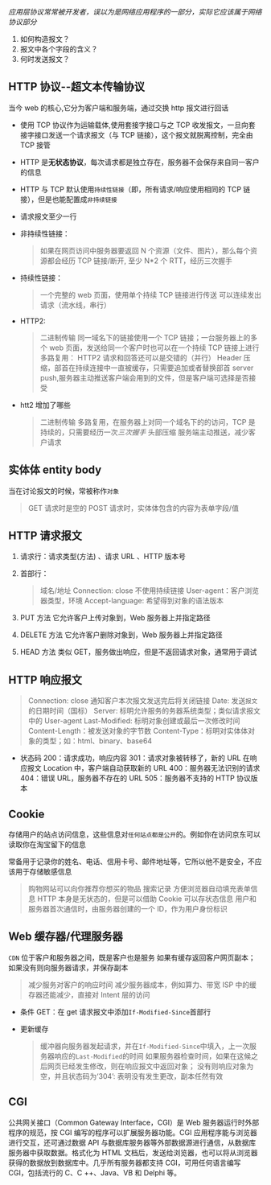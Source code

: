 _应用层协议常常被开发者，误以为是网络应用程序的一部分，实际它应该属于网络协议部分_

1. 如何构造报文？
2. 报文中各个字段的含义？
3. 何时发送报文？

## HTTP 协议--超文本传输协议

当今 web 的核心,它分为客户端和服务端，通过交换 http 报文进行回话

- 使用 TCP 协议作为运输载体,使用套接字接口与之 TCP 收发报文，一旦向套接字接口发送一个请求报文（与 TCP 链接），这个报文就脱离控制，完全由 TCP 接管
- HTTP 是**无状态协议**，每次请求都是独立存在，服务器不会保存来自同一客户的信息
- HTTP 与 TCP 默认使用`持续性链接`（即，所有请求/响应使用相同的 TCP 链接），但是也能配置成`非持续链接`

- 请求报文至少一行

- 非持续性链接：

  > 如果在网页访问中服务器要返回 N 个资源（文件、图片），那么每个资源都会经历 TCP 链接/断开, 至少 N\*2 个 RTT，经历三次握手

- 持续性链接：

  > 一个完整的 web 页面，使用单个持续 TCP 链接进行传送
  > 可以连续发出请求（流水线，串行）

- HTTP2:

  > 二进制传输
  > 同一域名下的链接使用一个 TCP 链接；一台服务器上的多个 web 页面，发送给同一个客户时也可以在一个持续 TCP 链接上进行
  > 多路复用： HTTP2 请求和回答还可以是交错的（并行）
  > Header 压缩，部首在持续连接中一直被缓存，只需要追加或者替换部首
  > server push,服务器主动推送客户端会用到的文件，但是客户端可选择是否接受

- htt2 增加了哪些
  > 二进制传输
  > 多路复用，在服务器上对同一个域名下的的访问，TCP 是持续的，只需要经历一次*三次握手*
  > 头部压缩
  > 服务端主动推送，减少客户请求

## 实体体 entity body

当在讨论报文的时候，常被称作`对象`

> GET 请求时是空的
> POST 请求时，实体体包含的内容为表单字段/值

## HTTP 请求报文

1. 请求行：请求类型(方法) 、请求 URL 、HTTP 版本号

2. 首部行：

   > 域名/地址
   > Connection: close 不使用持续链接
   > User-agent：客户浏览器类型，环境
   > Accept-language: 希望得到对象的语法版本

3. PUT 方法
   它允许客户上传对象到，Web 服务器上并指定路径

4. DELETE 方法
   它允许客户删除对象到，Web 服务器上并指定路径

5. HEAD 方法
   类似 GET，服务做出响应，但是不返回请求对象，通常用于调试

## HTTP 响应报文

> Connection: close 通知客户本次报文发送完后将关闭链接
> Date: 发送`报文`的日期时间（国标）
> Server: 标明允许服务的务器系统类型；类似请求报文中的 User-agent
> Last-Modified: 标明对象创建或最后一次修改时间
> Content-Length：被发送对象的字节数
> Content-Type：标明对实体体对象的类型；如：html、binary、base64

- 状态码
  200：请求成功，响应内容
  301：请求对象被转移了，新的 URL 在响应报文 Location 中，客户端自动获取新的 URL
  400：服务器无法识别的请求
  404：错误 URL，服务器不存在的 URL
  505：服务器不支持的 HTTP 协议版本

## Cookie

存储用户的站点访问信息，这些信息对`任何站点都是公开`的。例如你在访问京东可以读取你在淘宝留下的信息

常备用于记录你的姓名、电话、信用卡号、邮件地址等，它所以他不是安全，不应该用于存储敏感信息

> 购物网站可以向你推荐你想买的物品
> 搜索记录
> 方便浏览器自动填充表单信息
> HTTP 本身是无状态的，但是可以借助 Cookie 可以存状态信息
> 用户和服务器首次通信时，由服务器创建的一个 ID，作为用户身份标识

## Web 缓存器/代理服务器

`CDN`
位于客户和服务器之间，既是客户也是服务
如果有缓存返回客户网页副本；如果没有则向服务器请求，并保存副本

> 减少服务对客户的响应时间
> 减少服务器成本，例如算力、带宽
> ISP 中的缓存器还能减少，直接对 Intent 层的访问

- 条件 GET：在 get 请求报文中添加`If-Modified-Since`首部行

- 更新缓存
  > 缓冲器向服务器发起请求，并在`If-Modified-Since`中填入，上一次服务器响应的`Last-Modified`的时间
  > 如果服务器检查时间，如果在这候之后网页已经发生修改，则在响应报文中返回对象；
  > 没有则响应对象为空，并且状态码为‘304’: 表明没有发生更改，副本任然有效

## CGI

公共网关接口（Common Gateway Interface，CGI）是 Web 服务器运行时外部程序的规范，按 CGI 编写的程序可以扩展服务器功能。CGI 应用程序能与浏览器进行交互，还可通过数据 API 与数据库服务器等外部数据源进行通信，从数据库服务器中获取数据。格式化为 HTML 文档后，发送给浏览器，也可以将从浏览器获得的数据放到数据库中。几乎所有服务器都支持 CGI，可用任何语言编写 CGI，包括流行的 C、C ++、Java、VB 和 Delphi 等。
